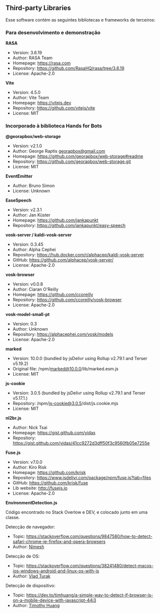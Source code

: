 ## Third-party Libraries

Esse software contém as seguintes bibliotecas e frameworks de terceiros:


### Para desenvolvimento e demonstração

**RASA**

* Version: 3.6.19
* Author: RASA Team
* Homepage: https://rasa.com
* Repository: https://github.com/RasaHQ/rasa/tree/3.6.19
* License: Apache-2.0

**Vite**

* Version: 4.5.0
* Author: Vite Team
* Homepage: https://vitejs.dev
* Repository: https://github.com/vitejs/vite
* License: MIT


### Incorporado à biblioteca Hands for Bots

**@georapbox/web-storage**

* Version: v2.1.0
* Author: George Raptis <georapbox@gmail.com>
* Homepage: https://github.com/georapbox/web-storage#readme
* Repository: https://github.com/georapbox/web-storage.git
* License: MIT

**EventEmitter**

* Author: Bruno Simon
* License: Unknown

**EaseSpeech**

* Version: v2.3.1
* Author: Jan Küster
* Homepage: https://github.com/jankapunkt
* Repository: https://github.com/jankapunkt/easy-speech

**vosk-server / kaldi-vosk-server**

* Version: 0.3.45
* Author: Alpha Cephei
* Repository: https://hub.docker.com/r/alphacep/kaldi-vosk-server
* GitHub: https://github.com/alphacep/vosk-server/
* License: Apache-2.0

**vosk-browser**

* Version: v0.0.8
* Author: Ciaran O'Reilly
* Homepage: https://github.com/ccoreilly
* Repository: https://github.com/ccoreilly/vosk-browser
* License: Apache-2.0

**vosk-model-small-pt**

* Version: 0.3
* Author: Unknown
* Repository: https://alphacephei.com/vosk/models
* License: Apache-2.0

**marked**

* Version: 10.0.0 (bundled by jsDelivr using Rollup v2.79.1 and Terser v5.19.2)
* Original file: /npm/marked@10.0.0/lib/marked.esm.js
* License: MIT

**js-cookie**
* Version: 3.0.5 (bundled by jsDelivr using Rollup v2.79.1 and Terser v5.17.1.)
* Repository: /npm/js-cookie@3.0.5/dist/js.cookie.mjs
* License: MIT

**nl2br.js**
* Author: Nick Tsai
* Homepage: https://gist.github.com/yidas
* Repository: https://gist.github.com/yidas/41cc9272d3dff50f3c9560fb05e7255e

**Fuse.js**
* Version: v7.0.0
* Author: Kiro Risk
* Homepage: https://github.com/krisk
* Repository: https://www.jsdelivr.com/package/npm/fuse.js?tab=files
* GitHub: https://github.com/krisk/fuse
* Lib website: http://fusejs.io
* License: Apache-2.0

**EnvironmentDetection.js**

Código encontrado no Stack Overlow e DEV, e colocado junto em uma classe.

Detecção de navegador:

* Topic: https://stackoverflow.com/questions/9847580/how-to-detect-safari-chrome-ie-firefox-and-opera-browsers
* Author: [Nimesh](https://stackoverflow.com/users/2063564/nimesh)

Detecção de OS:

* Topic: https://stackoverflow.com/questions/38241480/detect-macos-ios-windows-android-and-linux-os-with-js
* Author: [Vlad Turak](https://stackoverflow.com/users/4815056/vlad-turak)

Detecção de dispositivo:

* Topic: https://dev.to/timhuang/a-simple-way-to-detect-if-browser-is-on-a-mobile-device-with-javascript-44j3
* Author: [Timothy Huang](https://dev.to/timhuang)



